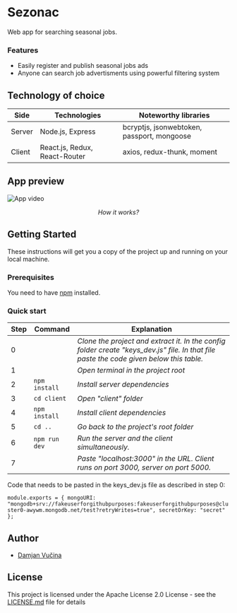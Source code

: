 ﻿# Sezonac

Web app for searching seasonal jobs.

### Features

- Easily register and publish seasonal jobs ads
- Anyone can search job advertisments using powerful filtering system

## Technology of choice

| Side   | Technologies                  | Noteworthy libraries                       |
| ------ | ----------------------------- | ------------------------------------------ |
| Server | Node.js, Express              | bcryptjs, jsonwebtoken, passport, mongoose |
| Client | React.js, Redux, React-Router | axios, redux-thunk, moment                 |

## App preview

![App video](https://github.com/damjanvucina/sezonac/blob/master/preview.gif)

<p align="center"><em>How it works?</em></p>

## Getting Started

These instructions will get you a copy of the project up and running on your local machine.

### Prerequisites

You need to have [npm](https://www.npmjs.com/get-npm "Click here to install npm. ") installed.

### Quick start

| Step | Command       | Explanation                                                                                                                             |
| ---- | ------------- | --------------------------------------------------------------------------------------------------------------------------------------- |
| 0    |               | _Clone the project and extract it. In the config folder create "keys_dev.js" file. In that file paste the code given below this table._ |
| 1    |               | _Open terminal in the project root_                                                                                                     |
| 2    | `npm install` | _Install server dependencies_                                                                                                           |
| 3    | `cd client`   | _Open "client" folder_                                                                                                                  |
| 4    | `npm install` | _Install client dependencies_                                                                                                           |
| 5    | `cd ..`       | _Go back to the project's root folder_                                                                                                  |
| 6    | `npm run dev` | _Run the server and the client simultaneously._                                                                                         |
| 7    |               | _Paste "localhost:3000" in the URL. Client runs on port 3000, server on port 5000._                                                     |

Code that needs to be pasted in the keys_dev.js file as described in step 0:

`module.exports = { mongoURI: "mongodb+srv://fakeuserforgithubpurposes:fakeuserforgithubpurposes@cluster0-awywm.mongodb.net/test?retryWrites=true", secretOrKey: "secret" };`

## Author

- [Damjan Vučina](https://github.com/damjanvucina)

## License

This project is licensed under the Apache License 2.0 License - see the [LICENSE.md](https://github.com/damjanvucina/bsc-thesis/blob/master/LICENSE) file for details
